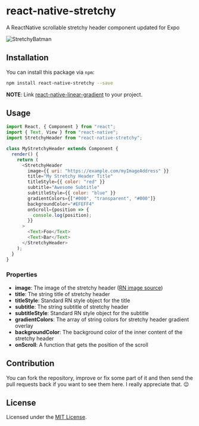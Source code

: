 # react-native-stretchy

A ReactNative scrollable stretchy header component updated for Expo

![StretchyBatman](/demo.gif)

## Installation

You can install this package via `npm`:

```bash
npm install react-native-stretchy --save
```

**NOTE**: Link [react-native-linear-gradient](https://github.com/react-native-community/react-native-linear-gradient) to your project.

## Usage

```js
import React, { Component } from "react";
import { Text, View } from "react-native";
import StretchyHeader from "react-native-stretchy";

class MyStretchyHeader extends Component {
  render() {
    return (
      <StretchyHeader
        image={{ uri: "https://example.com/myImageAddress" }}
        title="My Stretchy Header Title"
        titleStyle={{ color: "red" }}
        subtitle="Awesome Subtitle"
        subtitleStyle={{ color: "blue" }}
        gradientColors={["#000", "transparent", "#000"]}
        backgroundColor="#EFEFF4"
        onScroll={position => {
          console.log(position);
        }}
      >
        <Text>Foo</Text>
        <Text>Bar</Text>
      </StretchyHeader>
    );
  }
}
```

### Properties

* **image**: The image of the stretchy header ([RN image source](https://facebook.github.io/react-native/docs/images.html))
* **title**: The string title of stretchy header
* **titleStyle**: Standard RN style object for the title
* **subtitle**: The string subtitle of stretchy header
* **subtitleStyle**: Standard RN style object for the subtitle
* **gradientColors**: The array of string colors for stretchy header gradient overlay
* **backgroundColor**: The background color of the inner content of the stretchy header
* **onScroll**: A function that gets the position of the scroll

## Contribution

You can fork the repository, improve or fix some part of it and then send the pull requests back if you want to see them here. I really appreciate that. :wink:

## License

Licensed under the [MIT License](https://github.com/hamidhadi/react-native-stretchy/blob/master/LICENSE).
